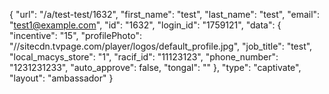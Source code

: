 {
    "url": "\/a\/test-test\/1632",
    "first_name": "test",
    "last_name": "test",
    "email": "test1@example.com",
    "id": "1632",
    "login_id": "1759121",
    "data": {
        "incentive": "15",
        "profilePhoto": "\/\/sitecdn.tvpage.com\/player\/logos\/default_profile.jpg",
        "job_title": "test",
        "local_macys_store": "1",
        "racif_id": "11123123",
        "phone_number": "1231231233",
        "auto_approve": false,
        "tongal": ""
    },
    "type": "captivate",
    "layout": "ambassador"
}